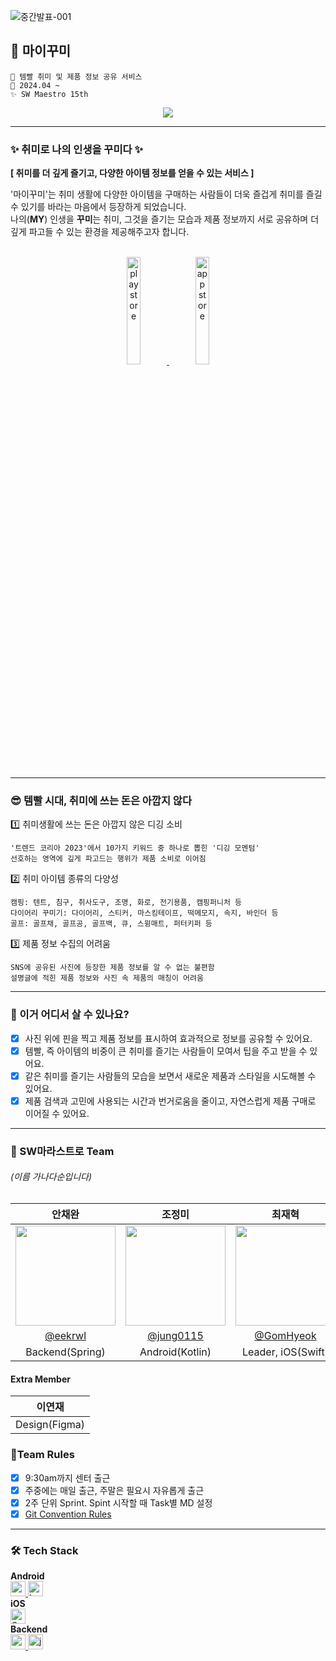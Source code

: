 ![중간발표-001](https://github.com/user-attachments/assets/09faed84-1f1e-42a7-87a3-483035538c6d)

## 🎀 마이꾸미
```
💜 템빨 취미 및 제품 정보 공유 서비스
📆 2024.04 ~
✨ SW Maestro 15th
```

<div align="center"> 
  <a href="https://hits.seeyoufarm.com"><img src="https://hits.seeyoufarm.com/api/count/incr/badge.svg?url=https%3A%2F%2Fgithub.com%2FSW-Marastro&count_bg=%23E267F6&title_bg=%23A238D2&icon=&icon_color=%23E7E7E7&title=마이꾸미&edge_flat=false"/></a>
</div>

---

### ✨ 취미로 나의 인생을 꾸미다 ✨
**[ 취미를 더 깊게 즐기고, 다양한 아이템 정보를 얻을 수 있는 서비스 ]**  
  
'마이꾸미'는 취미 생활에 다양한 아이템을 구매하는 사람들이 더욱 즐겁게 취미를 즐길 수 있기를 바라는 마음에서 등장하게 되었습니다.  
나의(**MY**) 인생을 **꾸미**는 취미, 그것을 즐기는 모습과 제품 정보까지 서로 공유하며 더 깊게 파고들 수 있는 환경을 제공해주고자 합니다.  

<div align="center"> 
  <br/>
  <a href="https://play.google.com/store/apps/details?id=com.marastro.mykkumi.android">
    <img width="21%" alt="play store" src="https://github.com/user-attachments/assets/29f0c9a3-44a8-40b1-b6eb-c056e6e421f1">
  </a>
  <a href="https://apps.apple.com/kr/app/%EB%A7%88%EC%9D%B4%EA%BE%B8%EB%AF%B8-mykkumi/id6661018655">
    <img width="21%" alt="app store" src="https://github.com/user-attachments/assets/99541c2a-7ab1-4d46-9222-0e8b53651c70">
  </a>
</div>

---

### 😎 템빨 시대, 취미에 쓰는 돈은 아깝지 않다
1️⃣ 취미생활에 쓰는 돈은 아깝지 않은 디깅 소비  

`'트렌드 코리아 2023'에서 10가지 키워드 중 하나로 뽑힌 '디깅 모멘텀'`  
`선호하는 영역에 깊게 파고드는 행위가 제품 소비로 이어짐`  

2️⃣ 취미 아이템 종류의 다양성  

`캠핑: 텐트, 침구, 취사도구, 조명, 화로, 전기용품, 캠핑퍼니처 등`  
`다이어리 꾸미기: 다이어리, 스티커, 마스킹테이프, 떡메모지, 속지, 바인더 등`  
`골프: 골프채, 골프공, 골프백, 큐, 스윙매트, 퍼터키퍼 등`  

3️⃣ 제품 정보 수집의 어려움

`SNS에 공유된 사진에 등장한 제품 정보를 알 수 없는 불편함`  
`설명글에 적힌 제품 정보와 사진 속 제품의 매칭이 어려움` 

---

### 🔎 이거 어디서 살 수 있나요?
- [x] 사진 위에 핀을 찍고 제품 정보를 표시하여 효과적으로 정보를 공유할 수 있어요.
- [x] 템빨, 즉 아이템의 비중이 큰 취미를 즐기는 사람들이 모여서 팁을 주고 받을 수 있어요.
- [x] 같은 취미를 즐기는 사람들의 모습을 보면서 새로운 제품과 스타일을 시도해볼 수 있어요.
- [x] 제품 검색과 고민에 사용되는 시간과 번거로움을 줄이고, 자연스럽게 제품 구매로 이어질 수 있어요.

---

### 👥 SW마라스트로 Team
###### (이름 가나다순입니다)  
| 안채완 | 조정미 | 최재혁 |                                                                    
| :---: | :---: | :---: | 
| <img width="160px" src="https://avatars.githubusercontent.com/u/59831262?v=4" /> | <img width="160px" src="https://avatars.githubusercontent.com/u/76805879?v=4" /> | <img width="160px" src="https://avatars.githubusercontent.com/u/102780858?v=4"/> |
|   [@eekrwl](https://github.com/eekrwl)   |    [@jung0115](https://github.com/jung0115)  | [@GomHyeok](https://github.com/GomHyeok)  |
| Backend(Spring) | Android(Kotlin) | Leader, iOS(Swift) |

#### Extra Member
| 이연재 |
| :---: | 
| Design(Figma) |

### 🚦Team Rules
- [x] 9:30am까지 센터 출근
- [x] 주중에는 매일 출근, 주말은 필요시 자유롭게 출근
- [x] 2주 단위 Sprint. Spint 시작할 때 Task별 MD 설정
- [x] [Git Convention Rules](https://github.com/SW-Marastro/MyKkumi-Android/wiki/%F0%9F%8C%B1-Git-Convention)

---

### 🛠️ Tech Stack
**Android**  
<a href="https://developer.android.com" target="_blank" rel="noreferrer"> <img src="http://img.shields.io/badge/-Android_Studio-3DDC84?style=for-the-badge&logo=Android%20Studio&logoColor=white" alt="android" height="24"/> </a> <!-- 안드로이드 -->
<a href="https://kotlinlang.org" target="_blank" rel="noreferrer"> <img src="http://img.shields.io/badge/-Kotlin-7f52ff?style=for-the-badge&logo=Kotlin&logoColor=white" alt="kotlin" height="24"/> </a> <!-- Kotlin -->  
**iOS**  
<a href="https://developer.apple.com/kr/swift" target="_blank" rel="noreferrer"> <img src="http://img.shields.io/badge/-Swift-F05138?style=for-the-badge&logo=swift&logoColor=white" alt="Swift" height="24"/> </a> <!-- Swift -->  
**Backend**  
<a href="https://spring.io/projects/spring-boot" target="_blank" rel="noreferrer"> <img src="http://img.shields.io/badge/-spring_boot-6DB33F?style=for-the-badge&logo=springboot&logoColor=white" alt="springboot" height="24"/> </a> <!-- SpringBoot -->
<a href="https://www.java.com" target="_blank" rel="noreferrer"> <img src="https://img.shields.io/badge/java-007396?style=for-the-badge&logo=java&logoColor=white" alt="java" height="24"/> </a> <!-- Java -->  
